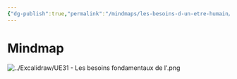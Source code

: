 ```yaml
---
{"dg-publish":true,"permalink":"/mindmaps/les-besoins-d-un-etre-humain/","tags":["mindmaps"],"noteIcon":""}
---
```



# Mindmap
![../Excalidraw/UE31 - Les besoins fondamentaux de l'.png](/img/user/Excalidraw/UE31%20-%20Les%20besoins%20fondamentaux%20de%20l'.png)